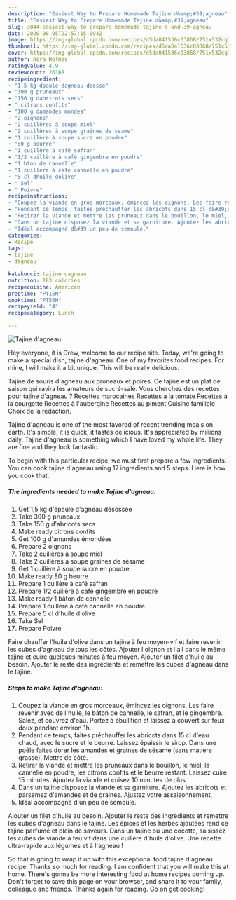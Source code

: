 ```yaml
---
description: "Easiest Way to Prepare Homemade Tajine d&amp;#39;agneau"
title: "Easiest Way to Prepare Homemade Tajine d&amp;#39;agneau"
slug: 3044-easiest-way-to-prepare-homemade-tajine-d-and-39-agneau
date: 2020-08-05T22:57:15.094Z
image: https://img-global.cpcdn.com/recipes/d5da041536c03868/751x532cq70/tajine-dagneau-photo-principale-de-la-recette.jpg
thumbnail: https://img-global.cpcdn.com/recipes/d5da041536c03868/751x532cq70/tajine-dagneau-photo-principale-de-la-recette.jpg
cover: https://img-global.cpcdn.com/recipes/d5da041536c03868/751x532cq70/tajine-dagneau-photo-principale-de-la-recette.jpg
author: Nora Holmes
ratingvalue: 4.9
reviewcount: 26168
recipeingredient:
- "1,5 kg dpaule dagneau dsosse"
- "300 g pruneaux"
- "150 g dabricots secs"
- " citrons confits"
- "100 g damandes mondes"
- "2 oignons"
- "2 cuillères à soupe miel"
- "2 cuillères à soupe graines de ssame"
- "1 cuillère à soupe sucre en poudre"
- "80 g beurre"
- "1 cuillère à café safran"
- "1/2 cuillère à café gingembre en poudre"
- "1 bton de cannelle"
- "1 cuillère à café cannelle en poudre"
- "5 cl dhuile dolive"
- " Sel"
- " Poivre"
recipeinstructions:
- "Coupez la viande en gros morceaux, émincez les oignons. Les faire revenir avec de l&#39;huile, le bâton de cannelle, le safran, et le gingembre. Salez, et couvrez d&#39;eau. Portez à ébullition et laissez à couvert sur feux doux pendant environ 1h."
- "Pendant ce temps, faites préchauffer les abricots dans 15 cl d&#39;eau chaud, avec le sucre et le beurre. Laissez épaissir le sirop. Dans une poêle faites dorer les amandes et graines de sésame (sans matière grasse). Mettre de côté."
- "Retirer la viande et mettre les pruneaux dans le bouillon, le miel, la cannelle en poudre, les citrons confits et le beurre restant. Laissez cuire 15 minutes. Ajoutez la viande et cuisez 10 minutes de plus."
- "Dans un tajine disposez la viande et sa garniture. Ajoutez les abricots et parsemez d&#39;amandes et de graines. Ajustez votre assaisonnement."
- "Idéal accompagné d&#39;un peu de semoule."
categories:
- Recipe
tags:
- tajine
- dagneau

katakunci: tajine dagneau 
nutrition: 183 calories
recipecuisine: American
preptime: "PT15M"
cooktime: "PT56M"
recipeyield: "4"
recipecategory: Lunch

---
```



![Tajine d&#39;agneau](https://img-global.cpcdn.com/recipes/d5da041536c03868/751x532cq70/tajine-dagneau-photo-principale-de-la-recette.jpg)

Hey everyone, it is Drew, welcome to our recipe site. Today, we're going to make a special dish, tajine d&#39;agneau. One of my favorites food recipes. For mine, I will make it a bit unique. This will be really delicious.

Tajine de souris d&#39;agneau aux pruneaux et poires. Ce tajine est un plat de saison qui ravira les amateurs de sucré-salé. Vous cherchez des recettes pour tajine d&#39;agneau ? Recettes marocaines Recettes à la tomate Recettes à la courgette Recettes à l&#39;aubergine Recettes au piment Cuisine familiale Choix de la rédaction.

Tajine d&#39;agneau is one of the most favored of recent trending meals on earth. It's simple, it is quick, it tastes delicious. It's appreciated by millions daily. Tajine d&#39;agneau is something which I have loved my whole life. They are fine and they look fantastic.


To begin with this particular recipe, we must first prepare a few ingredients. You can cook tajine d&#39;agneau using 17 ingredients and 5 steps. Here is how you cook that.

<!--inarticleads1-->

##### The ingredients needed to make Tajine d&#39;agneau:

1. Get 1,5 kg d&#39;épaule d&#39;agneau désossée
1. Take 300 g pruneaux
1. Take 150 g d&#39;abricots secs
1. Make ready  citrons confits
1. Get 100 g d&#39;amandes émondées
1. Prepare 2 oignons
1. Take 2 cuillères à soupe miel
1. Take 2 cuillères à soupe graines de sésame
1. Get 1 cuillère à soupe sucre en poudre
1. Make ready 80 g beurre
1. Prepare 1 cuillère à café safran
1. Prepare 1/2 cuillère à café gingembre en poudre
1. Make ready 1 bâton de cannelle
1. Prepare 1 cuillère à café cannelle en poudre
1. Prepare 5 cl d&#39;huile d&#39;olive
1. Take  Sel
1. Prepare  Poivre


Faire chauffer l&#39;huile d&#39;olive dans un tajine à feu moyen-vif et faire revenir les cubes d&#39;agneau de tous les côtés. Ajouter l&#39;oignon et l&#39;ail dans le même tajine et cuire quelques minutes à feu moyen. Ajouter un filet d&#39;huile au besoin. Ajouter le reste des ingrédients et remettre les cubes d&#39;agneau dans le tajine. 

<!--inarticleads2-->

##### Steps to make Tajine d&#39;agneau:

1. Coupez la viande en gros morceaux, émincez les oignons. Les faire revenir avec de l&#39;huile, le bâton de cannelle, le safran, et le gingembre. Salez, et couvrez d&#39;eau. Portez à ébullition et laissez à couvert sur feux doux pendant environ 1h.
1. Pendant ce temps, faites préchauffer les abricots dans 15 cl d&#39;eau chaud, avec le sucre et le beurre. Laissez épaissir le sirop. Dans une poêle faites dorer les amandes et graines de sésame (sans matière grasse). Mettre de côté.
1. Retirer la viande et mettre les pruneaux dans le bouillon, le miel, la cannelle en poudre, les citrons confits et le beurre restant. Laissez cuire 15 minutes. Ajoutez la viande et cuisez 10 minutes de plus.
1. Dans un tajine disposez la viande et sa garniture. Ajoutez les abricots et parsemez d&#39;amandes et de graines. Ajustez votre assaisonnement.
1. Idéal accompagné d&#39;un peu de semoule.


Ajouter un filet d&#39;huile au besoin. Ajouter le reste des ingrédients et remettre les cubes d&#39;agneau dans le tajine. Les épices et les herbes ajoutées rend ce tajine parfumé et plein de saveurs. Dans un tajine ou une cocotte, saisissez les cubes de viande à feu vif dans une cuillère d&#39;huile d&#39;olive. Une recette ultra-rapide aux légumes et à l&#39;agneau ! 

So that is going to wrap it up with this exceptional food tajine d&#39;agneau recipe. Thanks so much for reading. I am confident that you will make this at home. There's gonna be more interesting food at home recipes coming up. Don't forget to save this page on your browser, and share it to your family, colleague and friends. Thanks again for reading. Go on get cooking!
